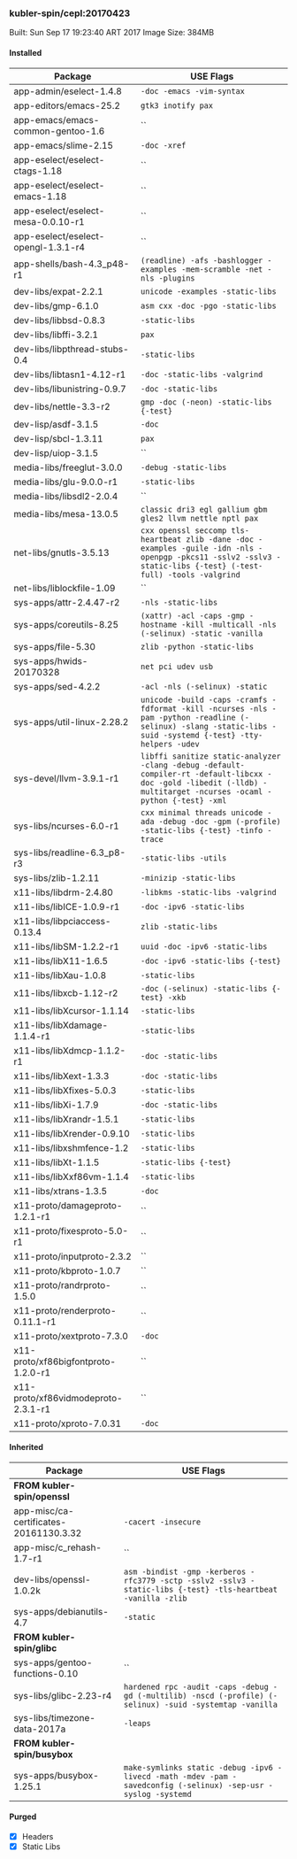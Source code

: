 ### kubler-spin/cepl:20170423

Built: Sun Sep 17 19:23:40 ART 2017
Image Size: 384MB

#### Installed
Package | USE Flags
--------|----------
app-admin/eselect-1.4.8 | `-doc -emacs -vim-syntax`
app-editors/emacs-25.2 | `gtk3 inotify pax`
app-emacs/emacs-common-gentoo-1.6 | ``
app-emacs/slime-2.15 | `-doc -xref`
app-eselect/eselect-ctags-1.18 | ``
app-eselect/eselect-emacs-1.18 | ``
app-eselect/eselect-mesa-0.0.10-r1 | ``
app-eselect/eselect-opengl-1.3.1-r4 | ``
app-shells/bash-4.3_p48-r1 | `(readline) -afs -bashlogger -examples -mem-scramble -net -nls -plugins`
dev-libs/expat-2.2.1 | `unicode -examples -static-libs`
dev-libs/gmp-6.1.0 | `asm cxx -doc -pgo -static-libs`
dev-libs/libbsd-0.8.3 | `-static-libs`
dev-libs/libffi-3.2.1 | `pax`
dev-libs/libpthread-stubs-0.4 | `-static-libs`
dev-libs/libtasn1-4.12-r1 | `-doc -static-libs -valgrind`
dev-libs/libunistring-0.9.7 | `-doc -static-libs`
dev-libs/nettle-3.3-r2 | `gmp -doc (-neon) -static-libs {-test}`
dev-lisp/asdf-3.1.5 | `-doc`
dev-lisp/sbcl-1.3.11 | `pax`
dev-lisp/uiop-3.1.5 | ``
media-libs/freeglut-3.0.0 | `-debug -static-libs`
media-libs/glu-9.0.0-r1 | `-static-libs`
media-libs/libsdl2-2.0.4 | ``
media-libs/mesa-13.0.5 | `classic dri3 egl gallium gbm gles2 llvm nettle nptl pax`
net-libs/gnutls-3.5.13 | `cxx openssl seccomp tls-heartbeat zlib -dane -doc -examples -guile -idn -nls -openpgp -pkcs11 -sslv2 -sslv3 -static-libs {-test} (-test-full) -tools -valgrind`
net-libs/liblockfile-1.09 | ``
sys-apps/attr-2.4.47-r2 | `-nls -static-libs`
sys-apps/coreutils-8.25 | `(xattr) -acl -caps -gmp -hostname -kill -multicall -nls (-selinux) -static -vanilla`
sys-apps/file-5.30 | `zlib -python -static-libs`
sys-apps/hwids-20170328 | `net pci udev usb`
sys-apps/sed-4.2.2 | `-acl -nls (-selinux) -static`
sys-apps/util-linux-2.28.2 | `unicode -build -caps -cramfs -fdformat -kill -ncurses -nls -pam -python -readline (-selinux) -slang -static-libs -suid -systemd {-test} -tty-helpers -udev`
sys-devel/llvm-3.9.1-r1 | `libffi sanitize static-analyzer -clang -debug -default-compiler-rt -default-libcxx -doc -gold -libedit (-lldb) -multitarget -ncurses -ocaml -python {-test} -xml`
sys-libs/ncurses-6.0-r1 | `cxx minimal threads unicode -ada -debug -doc -gpm (-profile) -static-libs {-test} -tinfo -trace`
sys-libs/readline-6.3_p8-r3 | `-static-libs -utils`
sys-libs/zlib-1.2.11 | `-minizip -static-libs`
x11-libs/libdrm-2.4.80 | `-libkms -static-libs -valgrind`
x11-libs/libICE-1.0.9-r1 | `-doc -ipv6 -static-libs`
x11-libs/libpciaccess-0.13.4 | `zlib -static-libs`
x11-libs/libSM-1.2.2-r1 | `uuid -doc -ipv6 -static-libs`
x11-libs/libX11-1.6.5 | `-doc -ipv6 -static-libs {-test}`
x11-libs/libXau-1.0.8 | `-static-libs`
x11-libs/libxcb-1.12-r2 | `-doc (-selinux) -static-libs {-test} -xkb`
x11-libs/libXcursor-1.1.14 | `-static-libs`
x11-libs/libXdamage-1.1.4-r1 | `-static-libs`
x11-libs/libXdmcp-1.1.2-r1 | `-doc -static-libs`
x11-libs/libXext-1.3.3 | `-doc -static-libs`
x11-libs/libXfixes-5.0.3 | `-static-libs`
x11-libs/libXi-1.7.9 | `-doc -static-libs`
x11-libs/libXrandr-1.5.1 | `-static-libs`
x11-libs/libXrender-0.9.10 | `-static-libs`
x11-libs/libxshmfence-1.2 | `-static-libs`
x11-libs/libXt-1.1.5 | `-static-libs {-test}`
x11-libs/libXxf86vm-1.1.4 | `-static-libs`
x11-libs/xtrans-1.3.5 | `-doc`
x11-proto/damageproto-1.2.1-r1 | ``
x11-proto/fixesproto-5.0-r1 | ``
x11-proto/inputproto-2.3.2 | ``
x11-proto/kbproto-1.0.7 | ``
x11-proto/randrproto-1.5.0 | ``
x11-proto/renderproto-0.11.1-r1 | ``
x11-proto/xextproto-7.3.0 | `-doc`
x11-proto/xf86bigfontproto-1.2.0-r1 | ``
x11-proto/xf86vidmodeproto-2.3.1-r1 | ``
x11-proto/xproto-7.0.31 | `-doc`
#### Inherited
Package | USE Flags
--------|----------
**FROM kubler-spin/openssl** |
app-misc/ca-certificates-20161130.3.32 | `-cacert -insecure`
app-misc/c_rehash-1.7-r1 | ``
dev-libs/openssl-1.0.2k | `asm -bindist -gmp -kerberos -rfc3779 -sctp -sslv2 -sslv3 -static-libs {-test} -tls-heartbeat -vanilla -zlib`
sys-apps/debianutils-4.7 | `-static`
**FROM kubler-spin/glibc** |
sys-apps/gentoo-functions-0.10 | ``
sys-libs/glibc-2.23-r4 | `hardened rpc -audit -caps -debug -gd (-multilib) -nscd (-profile) (-selinux) -suid -systemtap -vanilla`
sys-libs/timezone-data-2017a | `-leaps`
**FROM kubler-spin/busybox** |
sys-apps/busybox-1.25.1 | `make-symlinks static -debug -ipv6 -livecd -math -mdev -pam -savedconfig (-selinux) -sep-usr -syslog -systemd`
#### Purged
- [x] Headers
- [x] Static Libs
